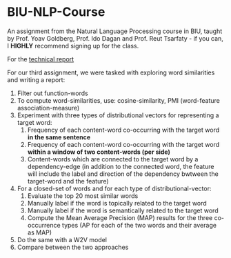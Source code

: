 # BIU-NLP-Course
An assignment from the Natural Language Processing course in BIU, taught by Prof. Yoav Goldberg, Prof. Ido Dagan and Prof. Reut Tsarfaty - if you can, I **HIGHLY** recommend signing up for the class.

For the [technical report](https://github.com/RoyiRa/NLP-Course/blob/main/Assignment3/Report.pdf) 


For our third assignment, we were tasked with exploring word similarities and writing a report:

1. Filter out function-words
2. To compute word-similarities, use: cosine-similarity, PMI (word-feature association-measure)
3. Experiment with three types of distributional vectors for representing a target word: 
   1. Frequency of each content-word co-occurring with the target word **in the same sentence**
   2. Frequency of each content-word co-occurring with the target word **within a window of two content-words (per side)**
   3. Content-words which are connected to the target word by a dependency-edge (in addition to the connected word, the feature will include the label and direction of the dependency bwtween the target-word and the feature)
4. For a closed-set of words and for each type of distributional-vector:
   1. Evaluate the top 20 most similar words
   2. Manually label if the word is topically related to the target word
   3. Manually label if the word is semantically related to the target word
   4. Compute the Mean Average Precision (MAP) results for the three co-occurrence types (AP for each of the two words and their average as MAP)
6. Do the same with a W2V model
7. Compare between the two approaches
